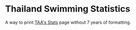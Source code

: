# Thailand Swimming Statistics

A way to print [TAA's Stats](http://thaiaquatics.or.th/Index/HomeRanking?Distance=1&SwimmingTypeDetailId=2) page without 7 years of formatting.
